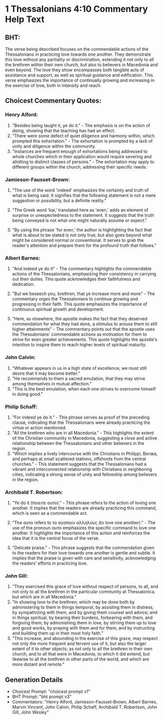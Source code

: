 # 1 Thessalonians 4:10 Commentary Help Text

## BHT:
The verse being described focuses on the commendable actions of the Thessalonians in practicing love towards one another. They demonstrate this love without any partiality or discrimination, extending it not only to all the brethren within their own church, but also to believers in Macedonia and even beyond. The love they show encompasses both tangible acts of assistance and support, as well as spiritual guidance and edification. This verse emphasizes the importance of continually growing and increasing in the exercise of love, both in intensity and reach.

## Choicest Commentary Quotes:
### Henry Alford:
1. "Besides being taught it, ye do it." - The emphasis is on the action of doing, showing that the teaching has had an effect.
2. "There were some defect of quiet diligence and harmony within, which prompted this exhortation." - The exhortation is prompted by a lack of unity and diligence within the community.
3. "Instances are frequent enough of exhortations being addressed to whole churches which in their application would require severing and allotting to distinct classes of persons." - The exhortation may apply to different groups within the church, addressing their specific needs.

### Jamieson-Fausset-Brown:
1. "The use of the word 'indeed' emphasizes the certainty and truth of what is being said. It signifies that the following statement is not a mere suggestion or possibility, but a definite reality."

2. "The Greek word 'kai,' translated here as 'even,' adds an element of surprise or unexpectedness to the statement. It suggests that the truth being conveyed is not what one might naturally assume or expect."

3. "By using the phrase 'for even,' the author is highlighting the fact that what is about to be stated is not only true, but also goes beyond what might be considered normal or conventional. It serves to grab the reader's attention and prepare them for the profound truth that follows."

### Albert Barnes:
1. "And indeed ye do it" - The commentary highlights the commendable actions of the Thessalonians, emphasizing their consistency in carrying out their duties. This quote acknowledges their faithfulness and dedication.

2. "But we beseech you, brethren, that ye increase more and more" - The commentary urges the Thessalonians to continue growing and progressing in their faith. This quote emphasizes the importance of continuous spiritual growth and development.

3. "Here, as elsewhere, the apostle makes the fact that they deserved commendation for what they had done, a stimulus to arouse them to still higher attainments" - The commentary points out that the apostle uses the Thessalonians' commendable actions as motivation for them to strive for even greater achievements. This quote highlights the apostle's intention to inspire them to reach higher levels of spiritual maturity.

### John Calvin:
1. "Whatever appears in us in a high state of excellence, we must still desire that it may become better."
2. "He recommends to them a sacred emulation, that they may strive among themselves in mutual affection."
3. "This is the best emulation, when each one strives to overcome himself in doing good."

### Philip Schaff:
1. "For indeed ye do it." - This phrase serves as proof of the preceding clause, indicating that the Thessalonians were already practicing the virtue or action mentioned.
2. "All the brethren who are in all Macedonia." - This highlights the extent of the Christian community in Macedonia, suggesting a close and active relationship between the Thessalonians and other believers in the region.
3. "Which implies a lively intercourse with the Christians in Philippi, Berœa, and perhaps at small scattered stations, offshoots from the central churches." - This statement suggests that the Thessalonians had a vibrant and interconnected relationship with Christians in neighboring cities, indicating a strong sense of unity and fellowship among believers in the region.

### Archibald T. Robertson:
1. "Ye do it (ποιειτε αυτο)." - This phrase refers to the action of loving one another. It implies that the readers are already practicing this command, which is seen as a commendable act.

2. "The αυτο refers to το αγαπαιν αλληλους (to love one another)." - The use of the pronoun αυτο emphasizes the specific command to love one another. It highlights the importance of this action and reinforces the idea that it is the central focus of the verse.

3. "Delicate praise." - This phrase suggests that the commendation given to the readers for their love towards one another is gentle and subtle. It implies that the praise is given with care and sensitivity, acknowledging the readers' efforts in practicing love.

### John Gill:
1. "They exercised this grace of love without respect of persons, to all, and not only to all the brethren in the particular community at Thessalonica, but which are in all Macedonia." 
2. "In showing love to the brethren; which may be done both by administering to them in things temporal, by assisting them in distress, by sympathizing with them, and by giving them counsel and advice; and in things spiritual, by bearing their burdens, forbearing with them, and forgiving them; by admonishing them in love, by stirring them up to love and good works, by praying with them and for them, and by instructing and building them up in their most holy faith."
3. "This increase, and abounding in the exercise of this grace, may respect not only the more frequent and fervent use of it, but also the larger extent of it to other objects; as not only to all the brethren in their own church, and to all that were in Macedonia, to which it did extend, but likewise to all the brethren in other parts of the world, and which are more distant and remote."


## Generation Details
- Choicest Prompt: "choicest prompt v1"
- BHT Prompt: "bht prompt v3"
- Commentators: "Henry Alford, Jamieson-Fausset-Brown, Albert Barnes, Marvin Vincent, John Calvin, Philip Schaff, Archibald T. Robertson, John Gill, John Wesley"
